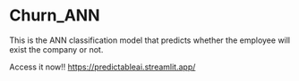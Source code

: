 # Churn_ANN
This is the ANN classification model that predicts whether the employee will exist the company or not.


Access it now!!
https://predictableai.streamlit.app/
